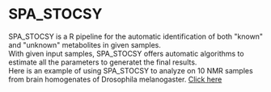 # SPA_STOCSY

SPA_STOCSY is a R pipeline for the automatic identification of both "known" and "unknown" metabolites in given samples.  
With given input samples, SPA_STOCSY offers automatic algorithms to estimate all the parameters to generatet the final results.  
Here is an example of using SPA_STOCSY to analyze on 10 NMR samples from brain homogenates of Drosophila melanogaster.  [Click here](https://wanliw96.github.io/SPA_STOCSY/spa_stocsy_menu.html)

